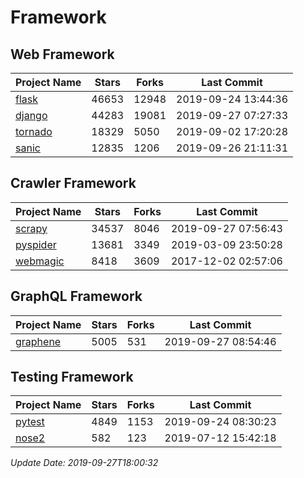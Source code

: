 # Framework

## Web Framework

| Project Name | Stars | Forks | Last Commit |
| ------------ | ----- | ----- | ----------- |
| [flask](https://github.com/pallets/flask) | 46653 | 12948 | 2019-09-24 13:44:36 |
| [django](https://github.com/django/django) | 44283 | 19081 | 2019-09-27 07:27:33 |
| [tornado](https://github.com/tornadoweb/tornado) | 18329 | 5050 | 2019-09-02 17:20:28 |
| [sanic](https://github.com/huge-success/sanic) | 12835 | 1206 | 2019-09-26 21:11:31 |

## Crawler Framework

| Project Name | Stars | Forks | Last Commit |
| ------------ | ----- | ----- | ----------- |
| [scrapy](https://github.com/scrapy/scrapy) | 34537 | 8046 | 2019-09-27 07:56:43 |
| [pyspider](https://github.com/binux/pyspider) | 13681 | 3349 | 2019-03-09 23:50:28 |
| [webmagic](https://github.com/code4craft/webmagic) | 8418 | 3609 | 2017-12-02 02:57:06 |

## GraphQL Framework

| Project Name | Stars | Forks | Last Commit |
| ------------ | ----- | ----- | ----------- |
| [graphene](https://github.com/graphql-python/graphene) | 5005 | 531 | 2019-09-27 08:54:46 |

## Testing Framework

| Project Name | Stars | Forks | Last Commit |
| ------------ | ----- | ----- | ----------- |
| [pytest](https://github.com/pytest-dev/pytest) | 4849 | 1153 | 2019-09-24 08:30:23 |
| [nose2](https://github.com/nose-devs/nose2) | 582 | 123 | 2019-07-12 15:42:18 |

*Update Date: 2019-09-27T18:00:32*